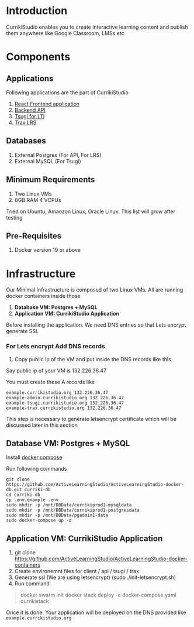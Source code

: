 # Introduction

CurrikiStudio enables you to create interactive learning content and publish them anywhere like Google Classroom, LMSs etc



# Components

## Applications

Following applications are the part of CurrikiStudio

1. [React Frontend application](https://github.com/ActiveLearningStudio/ActiveLearningStudio-react-client)
2. [Backend API](https://github.com/ActiveLearningStudio/ActiveLearningStudio-API)
3. [Tsugi for LTI](https://github.com/tsugiproject/tsugi)
4. [Trax LRS](https://github.com/trax-project/trax-lrs)

## Databases

1. External Postgres (For API, For LRS)
2. External MySQL (For Tsugi)


## Minimum Requirements

1. Two Linux VMs
2. 8GB RAM 4 VCPUs

Tried on Ubuntu, Amaozon Linux, Oracle Linux. This list will grow after testing

## Pre-Requisites

1. Docker version 19 or above

# Infrastructure

Our Minimal Infrastructure is composed of two Linux VMs. All are running docker containers inside those

1. **Database VM: Postgres + MySQL**
2. **Application VM: CurrikiStudio Application**

Before installing the application. We need DNS entries so that Lets encrypt generate SSL


### For Lets encrypt Add DNS records

1. Copy public ip of the VM and put inside the DNS records like this.

Say public ip of your VM is 132.226.36.47

You must create these A records like

    example.currikistudio.org 132.226.36.47
	example-admin.currikistudio.org 132.226.36.47
	example-tsugi.currikistudio.org 132.226.36.47
	example-trax.currikistudio.org 132.226.36.47

This step is necessary to generate letsencrypt certificate which will be discussed later in this section


## Database VM: Postgres + MySQL

Install [docker compose](https://docs.docker.com/compose/install/)

Run following commands

    git clone https://github.com/ActiveLearningStudio/ActiveLearningStudio-docker-db.git curriki-db
	cd curriki-db
	cp .env.example .env
	sudo mkdir -p /mnt/DBData/currikiprod1-mysqldata
	sudo mkdir -p /mnt/DBData/currikiprod1-postgresdata
	sudo mkdir -p /mnt/DBData/pgadmin1-data
	sudo docker-compose up -d


## Application VM: CurrikiStudio Application



1. git clone https://github.com/ActiveLearningStudio/ActiveLearningStudio-docker-containers
2. Create environemnt files for client / api / tsugi / trax
3. Generate ssl (We are using letsencrypt) (sudo ./init-letsencrypt.sh)
4. Run command

> docker swarm init
> docker stack deploy -c docker-compose.yaml currikistack

Once it is done. Your application will be deployed on the DNS provided like `example.currikistudio.org`


